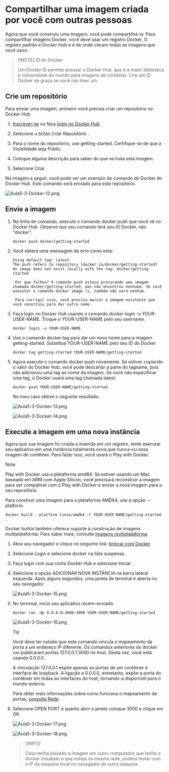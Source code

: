 # Compartilhar uma imagem criada por você com outras pessoas

Agora que você construiu uma imagem, você pode compartilhá-la. Para compartilhar imagens Docker, você deve usar um registro Docker. O registro padrão é Docker Hub e é de onde vieram todas as imagens que você usou.

>[!NOTE] ID do Docker
>
>Um Docker ID permite acessar o Docker Hub, que é a maior biblioteca e comunidade do mundo para imagens de contêiner. Crie um ID Docker de graça se você não tiver um.

## Crie um repositório

Para enviar uma imagem, primeiro você precisa criar um repositório no Docker Hub.

1. [Inscrever-se](https://www.docker.com/pricing/?utm_source=docker&utm_medium=webreferral&utm_campaign=docs_driven_upgrade&_gl=1*1yt731y*_ga*MTg3NDE2MDQ0Ni4xNjkyNTY5OTM5*_ga_XJWPQMJYHQ*MTY5Njc3OTE4NS4yMi4xLjE2OTY3Nzk1MDcuNjAuMC4w) ou faça [login no Docker Hub](https://login.docker.com/u/login/identifier?state=hKFo2SAtcWFqMnNncll6RENqRU5xRHhYU1J2ZTV2VkZXVEROcaFur3VuaXZlcnNhbC1sb2dpbqN0aWTZIEhnUDZLU2lvMEFwN2dpVGtXekxMZXEzbjhJeExabmhjo2NpZNkgbHZlOUdHbDhKdFNVcm5lUTFFVnVDMGxiakhkaTluYjk).

2. Selecione o botão Criar Repositório .
3. Para o nome do repositório, use getting-started. Certifique-se de que a Visibilidade seja Public.
4. Coloque alguma descrição para saber do que se trata esta imagem.
5. Selecione Criar .

Na imagem a seguir, você pode ver um exemplo de comando do Docker do Docker Hub. Este comando será enviado para este repositório.

![Aula5-3-Docker-12.png](imagens/Aula5-3-Docker-12.png)

## Envie a imagem

1. Na linha de comando, execute o comando docker push que você vê no Docker Hub. Observe que seu comando terá seu ID Docker, não "docker".

    ```console
    docker push docker/getting-started
    ```

2. Você obterá uma mensagem de erro como esta:

    ```console
    Using default tag: latest
    The push refers to repository [docker.io/docker/getting-started]
    An image does not exist locally with the tag: docker/getting-started
    ```

        Por que falhou? O comando push estava procurando uma imagem chamada docker/getting-started, mas não encontrou nenhuma. Se você executar o comando docker image ls, também não verá nenhum.

        Para corrigir isso, você precisa marcar a imagem existente que você construiu para dar outro nome.

3. Faça login no Docker Hub usando o comando docker login -u YOUR-USER-NAME. Troque o YOUR-USER-NAME pelo seu username.

    ```console
    docker login -u YOUR-USER-NAME
    ```

4. Use o comando docker tag para dar um novo nome para a imagem getting-started. Substitua YOUR-USER-NAME pelo seu ID do Docker.

    ```console
    docker tag getting-started YOUR-USER-NAME/getting-started
    ```

5. Agora execute o comando docker push novamente. Se estiver copiando o valor do Docker Hub, você pode descartar a parte do tagname, pois não adicionou uma tag ao nome da imagem. Se você não especificar uma tag, o Docker usará uma tag chamada latest.

    ```console
    docker push YOUR-USER-NAME/getting-started
    ```

    No meu caso obtive o seguinte resultado:

    ![Aula5-3-Docker-13.png](imagens/Aula5-3-Docker-13.png)

    ![Aula5-3-Docker-14.png](imagens/Aula5-3-Docker-14.png)

## Execute a imagem em uma nova instância

Agora que sua imagem foi criada e inserida em um registro, tente executar seu aplicativo em uma instância totalmente nova que nunca viu essa imagem de contêiner. Para fazer isso, você usará o Play with Docker.

>[!NOTE]
>
>Play with Docker usa a plataforma amd64. Se estiver usando um Mac baseado em ARM com Apple Silicon, você precisará reconstruir a imagem para ser compatível com o Play with Docker e enviar a nova imagem para o seu repositório.
>
>Para construir uma imagem para a plataforma AMD64, use a opção --platform.
>
>```console
>docker build --platform linux/amd64 -t YOUR-USER-NAME/getting-started .
>```
>
>Docker buildx também oferece suporte à construção de imagens multiplataforma. Para saber mais, consulte [Imagens multiplataforma](https://docs.docker.com/build/building/multi-platform/).

1. Abra seu navegador e clique no seguinte link: [brincar com Docker](https://labs.play-with-docker.com/?_gl=1*1vkjrk*_ga*MTg3NDE2MDQ0Ni4xNjkyNTY5OTM5*_ga_XJWPQMJYHQ*MTY5Njc3OTE4NS4yMi4xLjE2OTY3ODE5NjEuNjAuMC4w).

2. Selecione Login e selecione docker na lista suspensa.

3. Faça login com sua conta Docker Hub e selecione Iniciar .

4. Selecione a opção ADICIONAR NOVA INSTÂNCIA na barra lateral esquerda. Após alguns segundos, uma janela de terminal é aberta no seu navegador.

    ![Aula5-3-Docker-15.png](imagens/Aula5-3-Docker-15.png)

5. No terminal, inicie seu aplicativo recém-enviado.

    ```console
    docker run -dp 0.0.0.0:3000:3000 YOUR-USER-NAME/getting-started
    ```

    ![Aula5-3-Docker-16.png](imagens/Aula5-3-Docker-16.png)

    >[!TIP]
    >
    >Você deve ter notado que este comando vincula o mapeamento da porta a um endereço IP diferente. Os comandos anteriores do docker run publicaram portas 127.0.0.1:3000 no host. Desta vez, você está usando 0.0.0.0.
    >
    >A vinculação 127.0.0.1 expõe apenas as portas de um contêiner à interface de loopback. A ligação a 0.0.0.0, entretanto, expõe a porta do contêiner em todas as interfaces do host, tornando-a disponível para o mundo externo.
    >
    >Para obter mais informações sobre como funciona o mapeamento de portas, [consulte Rede](https://docs.docker.com/network/#published-ports).

6. Selecione OPEN PORT e quanto abrir a janela coloque 3000 e clique em OK.

    ![Aula5-3-Docker-17.png](imagens/Aula5-3-Docker-17.png)

    ![Aula5-3-Docker-18.png](imagens/Aula5-3-Docker-18.png)

    >[!INFO]
    >
    >Caso tenha baixado a imagem em outro computador que tenha o docker instalado e que esteja na mesma rede, poderá testar com o IP da máquina local no navegador de outra máquina.
